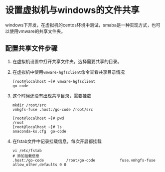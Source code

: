 # 设置虚拟机与windows的文件共享

windows下开发，在虚拟机的centos环境中测试，smaba是一种实现方式，也可以使用vmware的共享文件夹。

## 配置共享文件步骤

1. 在虚拟机设置中打开共享文件夹，选择需要共享的目录。

2. 在虚拟机中使用` vmware-hgfsclient `命令查看共享目录情况

   ```
   [root@localhost ~]# vmware-hgfsclient
   go-code
   ```

   

3. 这个时候还没有出现共享目录，需要挂载

   ```
   mkdir /root/src
   vmhgfs-fuse .host:/go-code /root/src
   
   [root@localhost ~]# pwd
   /root
   [root@localhost ~]# ls
   anaconda-ks.cfg  go-code
   ```

4. 在fstab文件中记录挂载信息，每次开启都挂载

   ```
   vi /etc/fstab
   # 添加挂载信息
   .host:/go-code          /root/go-code           fuse.vmhgfs-fuse allow_other,defaults 0 0
   ```

   